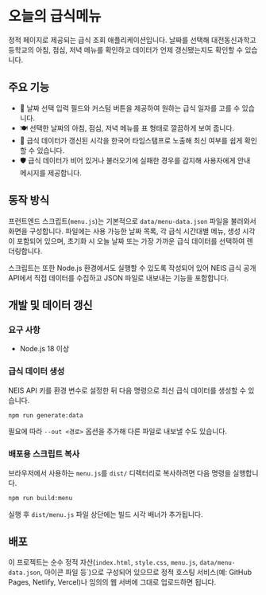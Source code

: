 # 오늘의 급식메뉴

정적 페이지로 제공되는 급식 조회 애플리케이션입니다. 날짜를 선택해 대전동신과학고등학교의 아침, 점심, 저녁 메뉴를 확인하고 데이터가 언제 갱신됐는지도 확인할 수 있습니다.

## 주요 기능

- 📅 날짜 선택 입력 필드와 커스텀 버튼을 제공하여 원하는 급식 일자를 고를 수 있습니다.
- 🍽️ 선택한 날짜의 아침, 점심, 저녁 메뉴를 표 형태로 깔끔하게 보여 줍니다.
- 🔄 급식 데이터가 갱신된 시각을 한국어 타임스탬프로 노출해 최신 여부를 쉽게 확인할 수 있습니다.
- 🛡️ 급식 데이터가 비어 있거나 불러오기에 실패한 경우를 감지해 사용자에게 안내 메시지를 제공합니다.

## 동작 방식

프런트엔드 스크립트(`menu.js`)는 기본적으로 `data/menu-data.json` 파일을 불러와서 화면을 구성합니다. 파일에는 사용 가능한 날짜 목록, 각 급식 시간대별 메뉴, 생성 시각이 포함되어 있으며, 초기화 시 오늘 날짜 또는 가장 가까운 급식 데이터를 선택하여 렌더링합니다.

스크립트는 또한 Node.js 환경에서도 실행할 수 있도록 작성되어 있어 NEIS 급식 공개 API에서 직접 데이터를 수집하고 JSON 파일로 내보내는 기능을 포함합니다.

## 개발 및 데이터 갱신

### 요구 사항

- Node.js 18 이상

### 급식 데이터 생성

NEIS API 키를 환경 변수로 설정한 뒤 다음 명령으로 최신 급식 데이터를 생성할 수 있습니다.

```bash
npm run generate:data
```

필요에 따라 `--out <경로>` 옵션을 추가해 다른 파일로 내보낼 수도 있습니다.

### 배포용 스크립트 복사

브라우저에서 사용하는 `menu.js`를 `dist/` 디렉터리로 복사하려면 다음 명령을 실행합니다.

```bash
npm run build:menu
```

실행 후 `dist/menu.js` 파일 상단에는 빌드 시각 배너가 추가됩니다.

## 배포

이 프로젝트는 순수 정적 자산(`index.html`, `style.css`, `menu.js`, `data/menu-data.json`, 아이콘 파일 등`)으로 구성되어 있으므로 정적 호스팅 서비스(예: GitHub Pages, Netlify, Vercel)나 임의의 웹 서버에 그대로 업로드하면 됩니다.
